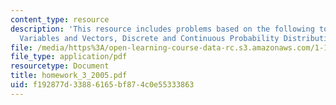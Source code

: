 ```yaml
---
content_type: resource
description: 'This resource includes problems based on the following topics: Random
  Variables and Vectors, Discrete and Continuous Probability Distributions.'
file: /media/https%3A/open-learning-course-data-rc.s3.amazonaws.com/1-151-probability-and-statistics-in-engineering-spring-2005/f192877d33886165bf874c0e55333863_homework_3_2005.pdf
file_type: application/pdf
resourcetype: Document
title: homework_3_2005.pdf
uid: f192877d-3388-6165-bf87-4c0e55333863
---
```

